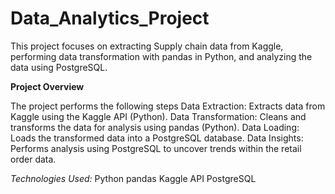 # Data_Analytics_Project

This project focuses on extracting Supply chain data from Kaggle, performing data transformation with pandas in Python, and analyzing the data using PostgreSQL.


**Project Overview**

The project performs the following steps
Data Extraction: Extracts data from Kaggle using the Kaggle API (Python).
Data Transformation: Cleans and transforms the data for analysis using pandas (Python).
Data Loading: Loads the transformed data into a PostgreSQL database.
Data Insights: Performs analysis using PostgreSQL to uncover trends within the retail order data.

_Technologies Used:_
Python
pandas
Kaggle API 
PostgreSQL

